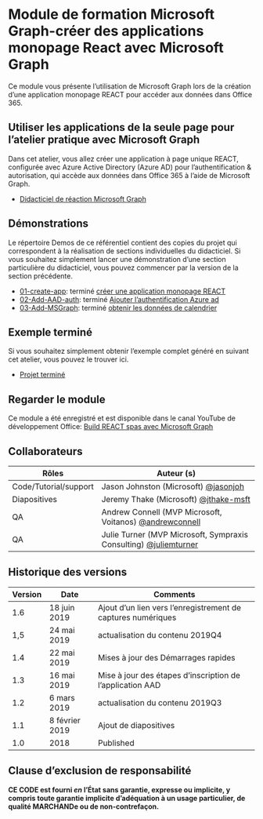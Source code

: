 # <a name="microsoft-graph-training-module---build-react-single-page-apps-with-microsoft-graph"></a>Module de formation Microsoft Graph-créer des applications monopage React avec Microsoft Graph

Ce module vous présente l’utilisation de Microsoft Graph lors de la création d’une application monopage REACT pour accéder aux données dans Office 365.

## <a name="lab---react-single-page-apps-with-the-microsoft-graph"></a>Utiliser les applications de la seule page pour l’atelier pratique avec Microsoft Graph

Dans cet atelier, vous allez créer une application à page unique REACT, configurée avec Azure Active Directory (Azure AD) pour l’authentification & autorisation, qui accède aux données dans Office 365 à l’aide de Microsoft Graph.

- [Didacticiel de réaction Microsoft Graph](https://docs.microsoft.com/graph/training/react-tutorial)

## <a name="demos"></a>Démonstrations

Le [](./demos) répertoire Demos de ce référentiel contient des copies du projet qui correspondent à la réalisation de sections individuelles du didacticiel. Si vous souhaitez simplement lancer une démonstration d’une section particulière du didacticiel, vous pouvez commencer par la version de la section précédente.

- [01-create-app](demos/01-create-app): terminé [créer une application monopage REACT](https://docs.microsoft.com/graph/training/react-tutorial?tutorial-step=1)
- [02-Add-AAD-auth](demos/02-add-aad-auth): terminé [Ajouter l’authentification Azure ad](https://docs.microsoft.com/graph/training/react-tutorial?tutorial-step=3)
- [03-Add-MSGraph](demos/03-add-msgraph): terminé [obtenir les données de calendrier](https://docs.microsoft.com/graph/training/react-tutorial?tutorial-step=4)

## <a name="completed-sample"></a>Exemple terminé

Si vous souhaitez simplement obtenir l’exemple complet généré en suivant cet atelier, vous pouvez le trouver ici.

- [Projet terminé](demos/03-add-msgraph)

## <a name="watch-the-module"></a>Regarder le module

Ce module a été enregistré et est disponible dans le canal YouTube de développement Office: [Build REACT spas avec Microsoft Graph](https://youtu.be/IghiKqly-HY)

## <a name="contributors"></a>Collaborateurs

|           Rôles           |                                           Auteur (s)                                           |
| ------------------------- | --------------------------------------------------------------------------------------------- |
| Code/Tutorial/support | Jason Johnston (Microsoft) [@jasonjoh](//github.com/jasonjoh)                                 |
| Diapositives                    | Jeremy Thake (Microsoft) [@jthake-msft](//github.com/jthake-msft)                             |
| QA                        | Andrew Connell (MVP Microsoft, Voitanos) [@andrewconnell](//github.com/andrewconnell)         |
| QA                        | Julie Turner (MVP Microsoft, Sympraxis Consulting) [@juliemturner](//github.com/juliemturner) |

## <a name="version-history"></a>Historique des versions

| Version |       Date       |              Comments              |
| ------- | ---------------- | ---------------------------------- |
| 1.6     | 18 juin 2019    | Ajout d’un lien vers l’enregistrement de captures numériques |
| 1,5     | 24 mai 2019     | actualisation du contenu 2019Q4             |
| 1.4     | 22 mai 2019     | Mises à jour des Démarrages rapides                 |
| 1.3     | 16 mai 2019     | Mise à jour des étapes d’inscription de l’application AAD |
| 1.2     | 6 mars 2019    | actualisation du contenu 2019Q3             |
| 1.1     | 8 février 2019 | Ajout de diapositives                       |
| 1.0     | 2018             | Published                          |

## <a name="disclaimer"></a>Clause d’exclusion de responsabilité

**CE CODE est fourni *en* l’État sans garantie, expresse ou implicite, y compris toute garantie implicite d’adéquation à un usage particulier, de qualité MARCHANDe ou de non-contrefaçon.**
